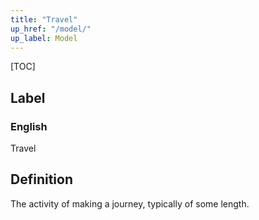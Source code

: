 ```yaml
---
title: "Travel"
up_href: "/model/"
up_label: Model
---
```


[TOC]

## Label

### English
Travel


## Definition
The activity of making a journey, typically of some length. 


    

